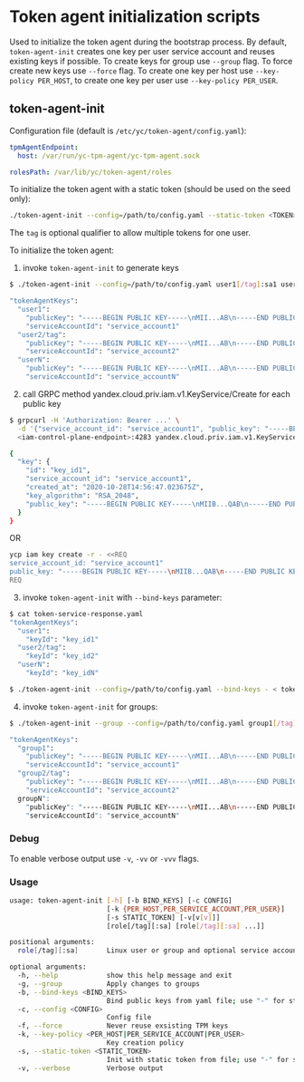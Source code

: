 # Token agent initialization scripts

Used to initialize the token agent during the bootstrap process.
By default, `token-agent-init` creates one key per user service account and
reuses existing keys if possible. To create keys for group use `--group` flag.
To force create new keys use `--force` flag. To create one key per host use 
`--key-policy PER_HOST`, to create one key per user use `--key-policy PER_USER`.

## token-agent-init

Configuration file (default is `/etc/yc/token-agent/config.yaml`):

```yaml
tpmAgentEndpoint:
  host: /var/run/yc-tpm-agent/yc-tpm-agent.sock

rolesPath: /var/lib/yc/token-agent/roles
```
To initialize the token agent with a static token (should be used on the seed only):

```bash
./token-agent-init --config=/path/to/config.yaml --static-token <TOKEN> user1 user2[/tag] ... userN
```

The `tag` is optional qualifier to allow multiple tokens for one user.

To initialize the token agent:

1) invoke `token-agent-init` to generate keys

```bash
$ ./token-agent-init --config=/path/to/config.yaml user1[/tag]:sa1 user2:sa2 ... userN:saN

"tokenAgentKeys":
  "user1":
    "publicKey": "-----BEGIN PUBLIC KEY-----\nMII...AB\n-----END PUBLIC KEY-----"
    "serviceAccountId": "service_account1"
  "user2/tag":
    "publicKey": "-----BEGIN PUBLIC KEY-----\nMII...AB\n-----END PUBLIC KEY-----"
    "serviceAccountId": "service_account2"
  "userN":
    "publicKey": "-----BEGIN PUBLIC KEY-----\nMII...AB\n-----END PUBLIC KEY-----"
    "serviceAccountId": "service_accountN"
```

2) call GRPC method yandex.cloud.priv.iam.v1.KeyService/Create for each public key

```bash
$ grpcurl -H 'Authorization: Bearer ...' \
  -d '{"service_account_id": "service_account1", "public_key": "-----BEGIN PUBLIC KEY-----\nMIIB...QAB\n-----END PUBLIC KEY-----"}' \
  <iam-control-plane-endpoint>:4283 yandex.cloud.priv.iam.v1.KeyService/Create

{
  "key": {
    "id": "key_id1",
    "service_account_id": "service_account1",
    "created_at": "2020-10-28T14:56:47.023675Z",
    "key_algorithm": "RSA_2048",
    "public_key": "-----BEGIN PUBLIC KEY-----\nMIIB...QAB\n-----END PUBLIC KEY-----\n"
  }
}
```

OR

```bash
ycp iam key create -r - <<REQ
service_account_id: "service_account1"
public_key: "-----BEGIN PUBLIC KEY-----\nMIIB...QAB\n-----END PUBLIC KEY-----"
REQ
```

3) invoke `token-agent-init` with `--bind-keys` parameter:

```bash
$ cat token-service-response.yaml
"tokenAgentKeys":
  "user1":
    "keyId": "key_id1"
  "user2/tag":
    "keyId": "key_id2"
  "userN":
    "keyId": "key_idN"

$ ./token-agent-init --config=/path/to/config.yaml --bind-keys - < token-service-response.yaml
```
4) invoke `token-agent-init` for groups:
```bash
$ ./token-agent-init --group --config=/path/to/config.yaml group1[/tag]:sa1 group2:sa2 ... groupN:saN

"tokenAgentKeys":
  "group1":
    "publicKey": "-----BEGIN PUBLIC KEY-----\nMII...AB\n-----END PUBLIC KEY-----"
    "serviceAccountId": "service_account1"
  "group2/tag":
    "publicKey": "-----BEGIN PUBLIC KEY-----\nMII...AB\n-----END PUBLIC KEY-----"
    "serviceAccountId": "service_account2"
  groupN":
    "publicKey": "-----BEGIN PUBLIC KEY-----\nMII...AB\n-----END PUBLIC KEY-----"
    "serviceAccountId": "service_accountN"
```
### Debug

To enable verbose output use `-v`, `-vv` or `-vvv` flags.

### Usage

```bash
usage: token-agent-init [-h] [-b BIND_KEYS] [-c CONFIG]
                        [-k {PER_HOST,PER_SERVICE_ACCOUNT,PER_USER}]
                        [-s STATIC_TOKEN] [-v[v[v]]]
                        [role[/tag][:sa] [role[/tag][:sa] ...]]

positional arguments:
  role[/tag][:sa]       Linux user or group and optional service account and tag to initialize

optional arguments:
  -h, --help            show this help message and exit
  -g, --group           Apply changes to groups
  -b, --bind-keys <BIND_KEYS>
                        Bind public keys from yaml file; use "-" for stdin
  -c, --config <CONFIG>
                        Config file
  -f, --force           Never reuse exsisting TPM keys
  -k, --key-policy <PER_HOST|PER_SERVICE_ACCOUNT|PER_USER>
                        Key creation policy
  -s, --static-token <STATIC_TOKEN>
                        Init with static token from file; use "-" for stdin
  -v, --verbose         Verbose output
```
